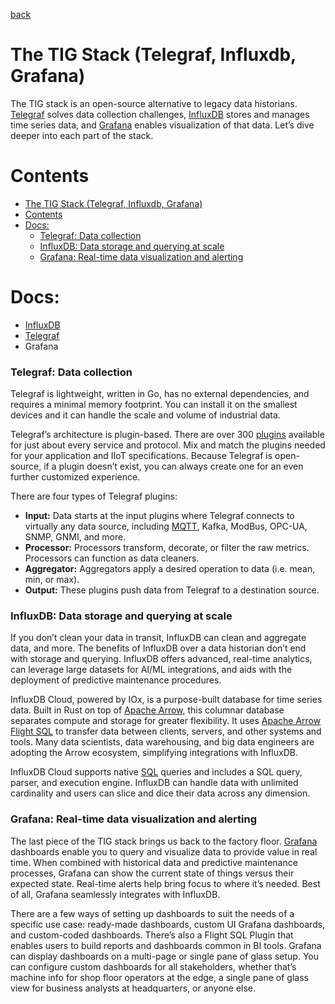 [back](../README.md)

# The TIG Stack (Telegraf, Influxdb, Grafana)

The TIG stack is an open-source alternative to legacy data historians. [Telegraf](https://www.influxdata.com/time-series-platform/telegraf/) solves data collection challenges, [InfluxDB](https://www.influxdata.com/products/influxdb-cloud/) stores and manages time series data, and [Grafana](https://www.influxdata.com/grafana/) enables visualization of that data. Let’s dive deeper into each part of the stack.

# Contents

- [The TIG Stack (Telegraf, Influxdb, Grafana)](#the-tig-stack-telegraf-influxdb-grafana)
- [Contents](#contents)
- [Docs:](#docs)
    - [Telegraf: Data collection](#telegraf-data-collection)
    - [InfluxDB: Data storage and querying at scale](#influxdb-data-storage-and-querying-at-scale)
    - [Grafana: Real-time data visualization and alerting](#grafana-real-time-data-visualization-and-alerting)


# Docs: 

- [InfluxDB](./InfluxDb.md)
- [Telegraf](./Telegraf-1-19-docs.md)
- Grafana

### Telegraf: Data collection

Telegraf is lightweight, written in Go, has no external dependencies,
 and requires a minimal memory footprint. You can install it on the 
smallest devices and it can handle the scale and volume of industrial 
data.

Telegraf’s architecture is plugin-based. There are over 300 [plugins](https://www.influxdata.com/products/integrations/)
 available for just about every service and protocol. Mix and match the 
plugins needed for your application and IIoT specifications. Because 
Telegraf is open-source, if a plugin doesn’t exist, you can always 
create one for an even further customized experience.

There are four types of Telegraf plugins:

- **Input:** Data starts at the input plugins where Telegraf connects to virtually any data source, including [MQTT](https://www.influxdata.com/mqtt/), Kafka, ModBus, OPC-UA, SNMP, GNMI, and more.
- **Processor:** Processors transform, decorate, or filter the raw metrics. Processors can function as data cleaners.
- **Aggregator:** Aggregators apply a desired operation to data (i.e. mean, min, or max).
- **Output:** These plugins push data from Telegraf to a destination source.

### InfluxDB: Data storage and querying at scale

If you don’t clean your data in transit, InfluxDB can clean and 
aggregate data, and more. The benefits of InfluxDB over a data historian
 don’t end with storage and querying. InfluxDB offers advanced, 
real-time analytics, can leverage large datasets for AI/ML integrations,
 and aids with the deployment of predictive maintenance procedures.

InfluxDB Cloud, powered by IOx, is a purpose-built database for time series data. Built in Rust on top of [Apache Arrow](https://www.influxdata.com/glossary/apache-arrow/), this columnar database separates compute and storage for greater flexibility. It uses [Apache Arrow Flight SQL](https://www.influxdata.com/glossary/apache-arrow-flight-sql/)
 to transfer data between clients, servers, and other systems and tools.
 Many data scientists, data warehousing, and big data engineers are 
adopting the Arrow ecosystem, simplifying integrations with InfluxDB.

InfluxDB Cloud supports native [SQL](https://www.influxdata.com/products/sql/)
 queries and includes a SQL query, parser, and execution engine. 
InfluxDB can handle data with unlimited cardinality and users can slice 
and dice their data across any dimension.

### Grafana: Real-time data visualization and alerting

The last piece of the TIG stack brings us back to the factory floor. [Grafana](https://www.influxdata.com/grafana/)
 dashboards enable you to query and visualize data to provide value in 
real time. When combined with historical data and predictive maintenance
 processes, Grafana can show the current state of things versus their 
expected state. Real-time alerts help bring focus to where it’s needed. 
Best of all, Grafana seamlessly integrates with InfluxDB.

There are a few ways of setting up dashboards to suit the needs of a 
specific use case: ready-made dashboards, custom UI Grafana dashboards, 
and custom-coded dashboards. There’s also a Flight SQL Plugin that 
enables users to build reports and dashboards common in BI tools. 
Grafana can display dashboards on a multi-page or single pane of glass 
setup. You can configure custom dashboards for all stakeholders, whether
 that’s machine info for shop floor operators at the edge, a single pane
 of glass view for business analysts at headquarters, or anyone else.
